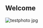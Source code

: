 ## Welcome


![testphoto jpg](https://github.com/user-attachments/assets/7fed4bd6-8091-40bd-b3fe-493d8ead8fa7)



